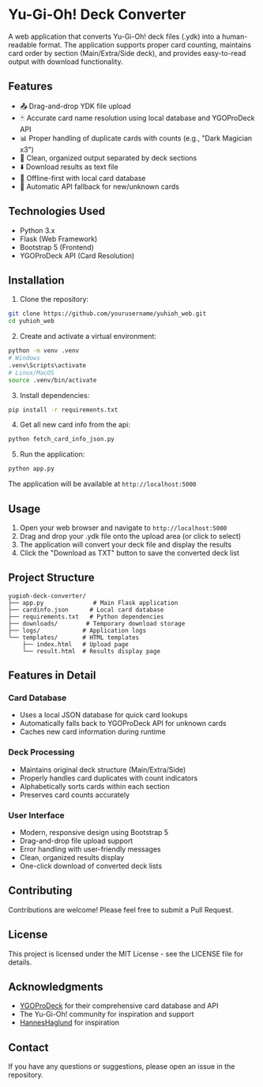# Yu-Gi-Oh! Deck Converter

A web application that converts Yu-Gi-Oh! deck files (.ydk) into a human-readable format. The application supports proper card counting, maintains card order by section (Main/Extra/Side deck), and provides easy-to-read output with download functionality.

## Features

- 📤 Drag-and-drop YDK file upload
- 🃏 Accurate card name resolution using local database and YGOProDeck API
- 📊 Proper handling of duplicate cards with counts (e.g., "Dark Magician x3")
- 📝 Clean, organized output separated by deck sections
- ⬇️ Download results as text file
- 🎴 Offline-first with local card database
- 🔄 Automatic API fallback for new/unknown cards

## Technologies Used

- Python 3.x
- Flask (Web Framework)
- Bootstrap 5 (Frontend)
- YGOProDeck API (Card Resolution)

## Installation

1. Clone the repository:
```bash
git clone https://github.com/yourusername/yuhioh_web.git
cd yuhioh_web
```

2. Create and activate a virtual environment:
```bash
python -m venv .venv
# Windows
.venv\Scripts\activate
# Linux/MacOS
source .venv/bin/activate
```

3. Install dependencies:
```bash
pip install -r requirements.txt
```
4. Get all new card info from the api:
```bash
python fetch_card_info_json.py           
```

5. Run the application:
```bash
python app.py   
```

The application will be available at `http://localhost:5000`

## Usage

1. Open your web browser and navigate to `http://localhost:5000`
2. Drag and drop your .ydk file onto the upload area (or click to select)
3. The application will convert your deck file and display the results
4. Click the "Download as TXT" button to save the converted deck list

## Project Structure

```
yugioh-deck-converter/
├── app.py              # Main Flask application
├── cardinfo.json      # Local card database
├── requirements.txt   # Python dependencies
├── downloads/        # Temporary download storage
├── logs/            # Application logs
└── templates/       # HTML templates
    ├── index.html   # Upload page
    └── result.html  # Results display page
```

## Features in Detail

### Card Database
- Uses a local JSON database for quick card lookups
- Automatically falls back to YGOProDeck API for unknown cards
- Caches new card information during runtime

### Deck Processing
- Maintains original deck structure (Main/Extra/Side)
- Properly handles card duplicates with count indicators
- Alphabetically sorts cards within each section
- Preserves card counts accurately

### User Interface
- Modern, responsive design using Bootstrap 5
- Drag-and-drop file upload support
- Error handling with user-friendly messages
- Clean, organized results display
- One-click download of converted deck lists

## Contributing

Contributions are welcome! Please feel free to submit a Pull Request.

## License

This project is licensed under the MIT License - see the LICENSE file for details.

## Acknowledgments

- [YGOProDeck](https://db.ygoprodeck.com/api-guide/) for their comprehensive card database and API
- The Yu-Gi-Oh! community for inspiration and support
- [HannesHaglund](https://github.com/HannesHaglund) for inspiration

## Contact

If you have any questions or suggestions, please open an issue in the repository.
